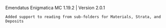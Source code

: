 Emendatus Enigmatica
MC 1.19.2 | Version 2.0.1

    Added support to reading from sub-folders for Materials, Strata, and Deposits

